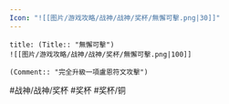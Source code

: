 ```yaml
---
Icon: "![[图片/游戏攻略/战神/战神/奖杯/無懈可擊.png|30]]"
---
```

```ad-common-bronze-trophy
title: (Title:: "無懈可擊")
![[图片/游戏攻略/战神/战神/奖杯/無懈可擊.png|100]]

(Comment:: "完全升級一項盧恩符文攻擊")
```

#战神/战神/奖杯 #奖杯 #奖杯/铜
